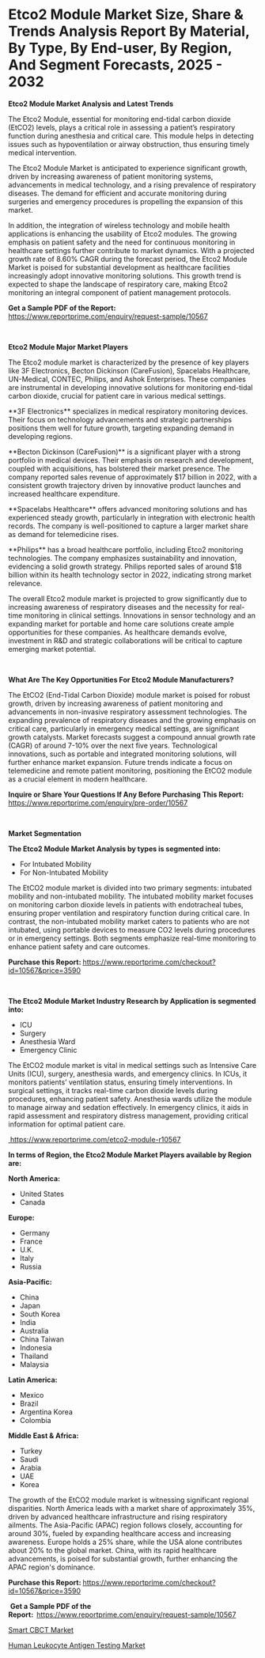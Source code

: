 <p><h1>Etco2 Module Market Size, Share & Trends Analysis Report By Material, By Type, By End-user, By Region, And Segment Forecasts, 2025 - 2032</h1></p><p><strong>Etco2 Module Market Analysis and Latest Trends</strong></p>
<p><p>The Etco2 Module, essential for monitoring end-tidal carbon dioxide (EtCO2) levels, plays a critical role in assessing a patient’s respiratory function during anesthesia and critical care. This module helps in detecting issues such as hypoventilation or airway obstruction, thus ensuring timely medical intervention. </p><p>The Etco2 Module Market is anticipated to experience significant growth, driven by increasing awareness of patient monitoring systems, advancements in medical technology, and a rising prevalence of respiratory diseases. The demand for efficient and accurate monitoring during surgeries and emergency procedures is propelling the expansion of this market. </p><p>In addition, the integration of wireless technology and mobile health applications is enhancing the usability of Etco2 modules. The growing emphasis on patient safety and the need for continuous monitoring in healthcare settings further contribute to market dynamics. With a projected growth rate of 8.60% CAGR during the forecast period, the Etco2 Module Market is poised for substantial development as healthcare facilities increasingly adopt innovative monitoring solutions. This growth trend is expected to shape the landscape of respiratory care, making Etco2 monitoring an integral component of patient management protocols.</p></p>
<p><strong>Get a Sample PDF of the Report:&nbsp;</strong> <a href="https://www.reportprime.com/enquiry/request-sample/10567?utm_campaign=2031&utm_medium=2&utm_source=Github&utm_content=ia&utm_term=20032025&utm_id=etco2-module">https://www.reportprime.com/enquiry/request-sample/10567</a></p>
<p>&nbsp;</p>
<p><strong>Etco2 Module Major Market Players</strong></p>
<p><p>The Etco2 module market is characterized by the presence of key players like 3F Electronics, Becton Dickinson (CareFusion), Spacelabs Healthcare, UN-Medical, CONTEC, Philips, and Ashok Enterprises. These companies are instrumental in developing innovative solutions for monitoring end-tidal carbon dioxide, crucial for patient care in various medical settings.</p><p>**3F Electronics** specializes in medical respiratory monitoring devices. Their focus on technology advancements and strategic partnerships positions them well for future growth, targeting expanding demand in developing regions.</p><p>**Becton Dickinson (CareFusion)** is a significant player with a strong portfolio in medical devices. Their emphasis on research and development, coupled with acquisitions, has bolstered their market presence. The company reported sales revenue of approximately $17 billion in 2022, with a consistent growth trajectory driven by innovative product launches and increased healthcare expenditure.</p><p>**Spacelabs Healthcare** offers advanced monitoring solutions and has experienced steady growth, particularly in integration with electronic health records. The company is well-positioned to capture a larger market share as demand for telemedicine rises.</p><p>**Philips** has a broad healthcare portfolio, including Etco2 monitoring technologies. The company emphasizes sustainability and innovation, evidencing a solid growth strategy. Philips reported sales of around $18 billion within its health technology sector in 2022, indicating strong market relevance.</p><p>The overall Etco2 module market is projected to grow significantly due to increasing awareness of respiratory diseases and the necessity for real-time monitoring in clinical settings. Innovations in sensor technology and an expanding market for portable and home care solutions create ample opportunities for these companies. As healthcare demands evolve, investment in R&D and strategic collaborations will be critical to capture emerging market potential.</p></p>
<p>&nbsp;</p>
<p><strong>What Are The Key Opportunities For Etco2 Module Manufacturers?</strong></p>
<p><p>The EtCO2 (End-Tidal Carbon Dioxide) module market is poised for robust growth, driven by increasing awareness of patient monitoring and advancements in non-invasive respiratory assessment technologies. The expanding prevalence of respiratory diseases and the growing emphasis on critical care, particularly in emergency medical settings, are significant growth catalysts. Market forecasts suggest a compound annual growth rate (CAGR) of around 7-10% over the next five years. Technological innovations, such as portable and integrated monitoring solutions, will further enhance market expansion. Future trends indicate a focus on telemedicine and remote patient monitoring, positioning the EtCO2 module as a crucial element in modern healthcare.</p></p>
<p><strong>Inquire or Share Your Questions If Any Before Purchasing This Report:</strong> <a href="https://www.reportprime.com/enquiry/pre-order/10567?utm_campaign=2031&utm_medium=2&utm_source=Github&utm_content=ia&utm_term=20032025&utm_id=etco2-module">https://www.reportprime.com/enquiry/pre-order/10567</a></p>
<p>&nbsp;</p>
<p><strong>Market Segmentation</strong></p>
<p><strong>The Etco2 Module Market Analysis by types is segmented into:</strong></p>
<p><ul><li>For Intubated Mobility</li><li>For Non-Intubated Mobility</li></ul></p>
<p><p>The EtCO2 module market is divided into two primary segments: intubated mobility and non-intubated mobility. The intubated mobility market focuses on monitoring carbon dioxide levels in patients with endotracheal tubes, ensuring proper ventilation and respiratory function during critical care. In contrast, the non-intubated mobility market caters to patients who are not intubated, using portable devices to measure CO2 levels during procedures or in emergency settings. Both segments emphasize real-time monitoring to enhance patient safety and care outcomes.</p></p>
<p><strong>Purchase this Report:&nbsp;</strong><a href="https://www.reportprime.com/checkout?id=10567&price=3590&utm_campaign=2031&utm_medium=2&utm_source=Github&utm_content=ia&utm_term=20032025&utm_id=etco2-module">https://www.reportprime.com/checkout?id=10567&price=3590</a></p>
<p>&nbsp;</p>
<p><strong>The Etco2 Module Market Industry Research by Application is segmented into:</strong></p>
<p><ul><li>ICU</li><li>Surgery</li><li>Anesthesia Ward</li><li>Emergency Clinic</li></ul></p>
<p><p>The EtCO2 module market is vital in medical settings such as Intensive Care Units (ICU), surgery, anesthesia wards, and emergency clinics. In ICUs, it monitors patients’ ventilation status, ensuring timely interventions. In surgical settings, it tracks real-time carbon dioxide levels during procedures, enhancing patient safety. Anesthesia wards utilize the module to manage airway and sedation effectively. In emergency clinics, it aids in rapid assessment and respiratory distress management, providing critical information for optimal patient care.</p></p>
<p><a href="https://www.reportprime.com/etco2-module-r10567?utm_campaign=2031&utm_medium=2&utm_source=Github&utm_content=ia&utm_term=20032025&utm_id=etco2-module">&nbsp;https://www.reportprime.com/etco2-module-r10567</a></p>
<p><strong>In terms of Region, the Etco2 Module Market Players available by Region are:</strong></p>
<p>
    <p> <strong> North America: </strong>
        <ul>
            <li>United States</li>
            <li>Canada</li>
        </ul>
        </p> 
    <p> <strong> Europe: </strong>
        <ul>
            <li>Germany</li>
            <li>France</li>
            <li>U.K.</li>
            <li>Italy</li>
            <li>Russia</li>
        </ul>
        </p> 
    <p> <strong> Asia-Pacific: </strong>
        <ul>
            <li>China</li>
            <li>Japan</li>
            <li>South Korea</li>
            <li>India</li>
            <li>Australia</li>
            <li>China Taiwan</li>
            <li>Indonesia</li>
            <li>Thailand</li>
            <li>Malaysia</li>
        </ul>
        </p> 
    <p> <strong> Latin America: </strong>
        <ul>
            <li>Mexico</li>
            <li>Brazil</li>
            <li>Argentina Korea</li>
            <li>Colombia</li>
        </ul>
        </p> 
    <p> <strong> Middle East & Africa: </strong>
        <ul>
            <li>Turkey</li>
            <li>Saudi</li>
            <li>Arabia</li>
            <li>UAE</li>
            <li>Korea</li>
        </ul>
    </p>
    </p>
<p><p>The growth of the EtCO2 module market is witnessing significant regional disparities. North America leads with a market share of approximately 35%, driven by advanced healthcare infrastructure and rising respiratory ailments. The Asia-Pacific (APAC) region follows closely, accounting for around 30%, fueled by expanding healthcare access and increasing awareness. Europe holds a 25% share, while the USA alone contributes about 20% to the global market. China, with its rapid healthcare advancements, is poised for substantial growth, further enhancing the APAC region's dominance.</p></p>
<p><strong>Purchase this Report: </strong><a href="https://www.reportprime.com/checkout?id=10567&price=3590&utm_campaign=2031&utm_medium=2&utm_source=Github&utm_content=ia&utm_term=20032025&utm_id=etco2-module">https://www.reportprime.com/checkout?id=10567&price=3590</a></p>
<p>&nbsp;<strong>Get a Sample PDF of the Report:&nbsp;&nbsp;</strong><a href="https://www.reportprime.com/enquiry/request-sample/10567?utm_campaign=2031&utm_medium=2&utm_source=Github&utm_content=ia&utm_term=20032025&utm_id=etco2-module">https://www.reportprime.com/enquiry/request-sample/10567</a></p>
<p><strong></strong></p>
<p><p><a href="https://github.com/PeterParrish5/Market-Research-Report-List-7/blob/main/smart-cbct-market.md?utm_campaign=2031&utm_medium=2&utm_source=Github&utm_content=ia&utm_term=20032025&utm_id=etco2-module">Smart CBCT Market</a></p><p><a href="https://github.com/aloyoarmahvr/Market-Research-Report-List-1/blob/main/human-leukocyte-antigen-testing-market.md?utm_campaign=2031&utm_medium=2&utm_source=Github&utm_content=ia&utm_term=20032025&utm_id=etco2-module">Human Leukocyte Antigen Testing Market</a></p></p>